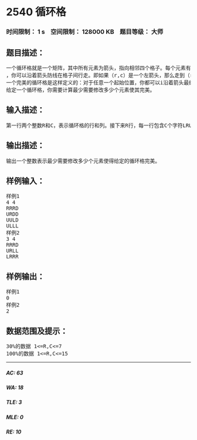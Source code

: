 # 2540 循环格   
### 时间限制： 1 s&nbsp;&nbsp;&nbsp;&nbsp;空间限制： 128000 KB&nbsp;&nbsp;&nbsp;&nbsp;题目等级： 大师  
## 题目描述：  

<pre>
一个循环格就是一个矩阵，其中所有元素为箭头，指向相邻四个格子。每个元素有一个坐标（行，列），其中左上角元素坐标为（0,0）。给定一个起始位置（r，c）  
，你可以沿着箭头防线在格子间行走。即如果（r,c）是一个左箭头，那么走到（r，c-1）;如果是右箭头那么走到（r，c+1）；如果是上箭头那么走到（r-1，c）；如果是下箭头那么走到（r+1，c）；每一行和每一列都是循环的，即如果走出边界，你会出现在另一侧。  
一个完美的循环格是这样定义的：对于任意一个起始位置，你都可以i沿着箭头最终回到起始位置。如果一个循环格不满足完美，你可以随意修改任意一个元素的箭头直到完美。
给定一个循环格，你需要计算最少需要修改多少个元素使其完美。
</pre>
  
  
## 输入描述：  

<pre>
第一行两个整数R和C，表示循环格的行和列。接下来R行，每一行包含C个字符LRUD表示左右上下。
</pre>
  
  
## 输出描述：  

<pre>
输出一个整数表示最少需要修改多少个元素使得给定的循环格完美。
</pre>
  
  
## 样例输入：  

<pre>
样例1
4 4  
RRRD  
URDD  
UULD  
ULLL
样例2
3 4  
RRRD  
URLL  
LRRR
</pre>
  
  
## 样例输出：  

<pre>
样例1
0
样例2
2
</pre>
  
  
## 数据范围及提示：  

<pre>
30%的数据 1<=R,C<=7  
100%的数据 1<=R,C<=15
</pre>
  
  
***  

##### AC: 63  
##### WA: 18  
##### TLE: 3  
##### MLE: 0  
##### RE: 10  
